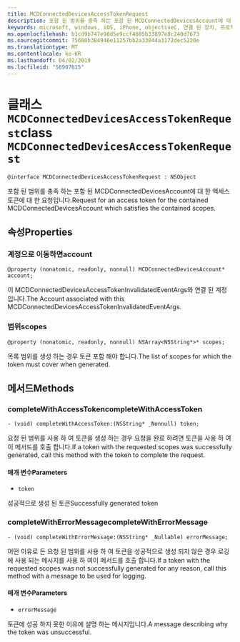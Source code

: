 ```yaml
---
title: MCDConnectedDevicesAccessTokenRequest
description: 포함 된 범위를 충족 하는 포함 된 MCDConnectedDevicesAccount에 대 한 액세스 토큰에 대 한 요청입니다.
keywords: microsoft, windows, iOS, iPhone, objectiveC, 연결 된 장치, 프로젝트 로마
ms.openlocfilehash: b1cd9b747e98d5e9ccf4885b33897e8c240d7673
ms.sourcegitcommit: 75680b384946e11257bb2a33044a3172dec5220e
ms.translationtype: MT
ms.contentlocale: ko-KR
ms.lasthandoff: 04/02/2019
ms.locfileid: "58907615"
---
```

# <a name="class-mcdconnecteddevicesaccesstokenrequest"></a><span data-ttu-id="5c1dc-104">클래스 `MCDConnectedDevicesAccessTokenRequest`</span><span class="sxs-lookup"><span data-stu-id="5c1dc-104">class `MCDConnectedDevicesAccessTokenRequest`</span></span> 

```
@interface MCDConnectedDevicesAccessTokenRequest : NSObject
```  
<span data-ttu-id="5c1dc-105">포함 된 범위를 충족 하는 포함 된 MCDConnectedDevicesAccount에 대 한 액세스 토큰에 대 한 요청입니다.</span><span class="sxs-lookup"><span data-stu-id="5c1dc-105">Request for an access token for the contained MCDConnectedDevicesAccount which satisfies the contained scopes.</span></span>

## <a name="properties"></a><span data-ttu-id="5c1dc-106">속성</span><span class="sxs-lookup"><span data-stu-id="5c1dc-106">Properties</span></span>

### <a name="account"></a><span data-ttu-id="5c1dc-107">계정으로 이동하면</span><span class="sxs-lookup"><span data-stu-id="5c1dc-107">account</span></span>
`@property (nonatomic, readonly, nonnull) MCDConnectedDevicesAccount* account;`

<span data-ttu-id="5c1dc-108">이 MCDConnectedDevicesAccessTokenInvalidatedEventArgs와 연결 된 계정입니다.</span><span class="sxs-lookup"><span data-stu-id="5c1dc-108">The Account associated with this MCDConnectedDevicesAccessTokenInvalidatedEventArgs.</span></span>

### <a name="scopes"></a><span data-ttu-id="5c1dc-109">범위</span><span class="sxs-lookup"><span data-stu-id="5c1dc-109">scopes</span></span>
`@property (nonatomic, readonly, nonnull) NSArray<NSString*>* scopes;`

<span data-ttu-id="5c1dc-110">목록 범위를 생성 하는 경우 토큰 포함 해야 합니다.</span><span class="sxs-lookup"><span data-stu-id="5c1dc-110">The list of scopes for which the token must cover when generated.</span></span>

## <a name="methods"></a><span data-ttu-id="5c1dc-111">메서드</span><span class="sxs-lookup"><span data-stu-id="5c1dc-111">Methods</span></span>

### <a name="completewithaccesstoken"></a><span data-ttu-id="5c1dc-112">completeWithAccessToken</span><span class="sxs-lookup"><span data-stu-id="5c1dc-112">completeWithAccessToken</span></span>
`- (void) completeWithAccessToken:(NSString* _Nonnull) token;`

<span data-ttu-id="5c1dc-113">요청 된 범위를 사용 하 여 토큰을 생성 하는 경우 요청을 완료 하려면 토큰을 사용 하 여이 메서드를 호출 합니다.</span><span class="sxs-lookup"><span data-stu-id="5c1dc-113">If a token with the requested scopes was successfully generated, call this method with the token to complete the request.</span></span>

#### <a name="parameters"></a><span data-ttu-id="5c1dc-114">매개 변수</span><span class="sxs-lookup"><span data-stu-id="5c1dc-114">Parameters</span></span> 
* `token` 

<span data-ttu-id="5c1dc-115">성공적으로 생성 된 토큰</span><span class="sxs-lookup"><span data-stu-id="5c1dc-115">Successfully generated token</span></span>

### <a name="completewitherrormessage"></a><span data-ttu-id="5c1dc-116">completeWithErrorMessage</span><span class="sxs-lookup"><span data-stu-id="5c1dc-116">completeWithErrorMessage</span></span>
`- (void) completeWithErrorMessage:(NSString* _Nullable) errorMessage;`

<span data-ttu-id="5c1dc-117">어떤 이유로 든 요청 된 범위를 사용 하 여 토큰을 성공적으로 생성 되지 않은 경우 로깅에 사용 되는 메시지를 사용 하 여이 메서드를 호출 합니다.</span><span class="sxs-lookup"><span data-stu-id="5c1dc-117">If a token with the requested scopes was not successfully generated for any reason, call this method with a message to be used for logging.</span></span>

#### <a name="parameters"></a><span data-ttu-id="5c1dc-118">매개 변수</span><span class="sxs-lookup"><span data-stu-id="5c1dc-118">Parameters</span></span> 
* `errorMessage`

<span data-ttu-id="5c1dc-119">토큰에 성공 하지 못한 이유에 설명 하는 메시지입니다.</span><span class="sxs-lookup"><span data-stu-id="5c1dc-119">A message describing why the token was unsuccessful.</span></span>